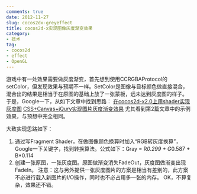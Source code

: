 ```yaml
---
comments: true
date: 2012-11-27
slug: cocos2dx-greyeffect
title: cocos2d-x实现图像灰度渐变效果
category:
- 技术
tag:
- cocos2d
- effect
- OpenGL
---
```

游戏中有一处效果需要做灰度渐变，首先想到使用CCRGBAProtocol的setColor，但发现效果与预期不一样。SetColor是图像与目标颜色做直接混合，混合出的结果是相当于在原图的基础上放了一张蒙板，远未达到灰度图的样子。
于是，Google一下，从如下文章中找到思路：
[在cocos2d-x2.0上用shader实现灰度图](http://www.cnblogs.com/j1223jesus/archive/2012/10/17/2727096.html)
[CSS+Canvas+jQury实现图片灰度渐变效果](http://my.oschina.net/py115/blog/65265)
尤其看到第2篇文章中的示例效果，与预想中完全相同。
<!-- more -->
大致实现思路如下：
1. 通过写Fragment Shader，在做图像颜色换算时加入“RGB转灰度换算”，Google一下关键字，找到转换算法。公式如下：Gray = R*0.299 + G*0.587 + B*0.114
2. 创建一张原图，一张灰度图。原图做渐变消失FadeOut，灰度图做渐变出现FadeIn。
注意：这与另外提供一张灰度图片的方案是相当有差别的，此方案不必进行载入新图片的I/O操作，同时也不必占用多一张的内存。
OK，不算复杂，效果还不错。
